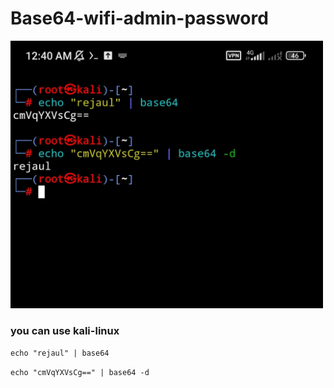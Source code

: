 # Base64-wifi-admin-password


<!--[profile](./r.jpg)-->
<img src="r.jpg" width="500"/>


### you can use kali-linux

``` echo "rejaul" | base64 ```

``` echo "cmVqYXVsCg==" | base64 -d ```


